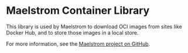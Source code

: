 # Maelstrom Container Library

This library is used by Maelstrom to download OCI images from sites like Docker
Hub, and to store those images in a local store.

For more information, see the [Maelstrom project on
GitHub](https://github.com/maelstrom-software/maelstrom).
